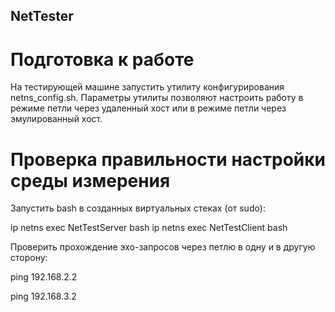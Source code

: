 ## NetTester

# Подготовка к работе
На тестирующей машине запустить утилиту конфигурирования netns_config.sh. Параметры утилиты позволяют настроить работу в режиме петли через удаленный хост или в режиме петли через эмулированный хост.

# Проверка правильности настройки среды измерения
Запустить bash в созданных виртуальных стеках (от sudo):

ip netns exec NetTestServer bash
ip netns exec NetTestClient bash

Проверить прохождение эхо-запросов через петлю в одну и в другую сторону:

ping 192.168.2.2

ping 192.168.3.2

